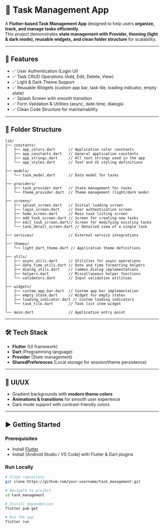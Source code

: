 # 📝 Task Management App

A **Flutter-based Task Management App** designed to help users **organize, track, and manage tasks efficiently**.  
This project demonstrates **state management with Provider, theming (light & dark mode), reusable widgets, and clean folder structure** for scalability.

---

## 🚀 Features
- ✅ User Authentication (Login UI)
- ✅ Task CRUD Operations (Add, Edit, Delete, View)  
- ✅ Light & Dark Theme Support  
- ✅ Reusable Widgets (custom app bar, task tile, loading indicator, empty state)  
- ✅ Splash Screen with smooth transition  
- ✅ Form Validation & Utilities (async, date-time, dialogs)  
- ✅ Clean Code Structure for maintainability  

---

## 📂 Folder Structure
```
lib/
├── constants/
│   ├── app_colors.dart      // Application color constants
│   ├── app_constants.dart   // General application constants
│   ├── app_strings.dart     // All text strings used in the app
│   └── app_styles.dart      // Text and UI styling definitions
│
├── models/
│   └── task_model.dart      // Data model for tasks
│
├── providers/
│   ├── task_provider.dart   // State management for tasks
│   └── theme_provider.dart  // Theme management (light/dark mode)
│
├── screens/
│   ├── splash_screen.dart   // Initial loading screen
│   ├── login_screen.dart    // User authentication screen
│   ├── home_screen.dart     // Main task listing screen
│   ├── add_task_screen.dart // Screen for creating new tasks
│   ├── edit_task_screen.dart// Screen for modifying existing tasks
│   └── task_detail_screen.dart // Detailed view of a single task
│
├── services/                // External service integrations
│
├── themes/
│   └── light_dart_theme.dart // Application theme definitions
│
├── utils/
│   ├── async_utils.dart     // Utilities for async operations
│   ├── date_time_utils.dart // Date and time formatting helpers
│   ├── dialog_utils.dart    // Common dialog implementations
│   ├── helpers.dart         // Miscellaneous helper functions
│   └── validators.dart      // Input validation utilities
│
├── widgets/
│   ├── custom_app_bar.dart  // Custom app bar implementation
│   ├── empty_state.dart     // Widget for empty states
│   ├── loading_indicator.dart // Custom loading indicators
│   └── task_tile.dart       // Task list item widget
│
└── main.dart                // Application entry point
```
---

## 🛠️ Tech Stack
- **Flutter** (UI framework)  
- **Dart** (Programming language)  
- **Provider** (State management)  
- **SharedPreferences** (Local storage for session/theme persistence)  

---

## 🎨 UI/UX
- Gradient backgrounds with **modern theme colors**  
- **Animations & transitions** for smooth user experience  
- Dark mode support with contrast-friendly colors  
---

## ▶️ Getting Started
### Prerequisites
- Install [Flutter](https://docs.flutter.dev/get-started/install)  
- Install [Android Studio / VS Code] with Flutter & Dart plugins  

### Run Locally
```bash
# Clone repository
git clone https://github.com/your-username/task_management.git

# Navigate to project
cd task_management

# Install dependencies
flutter pub get

# Run the app
flutter run
